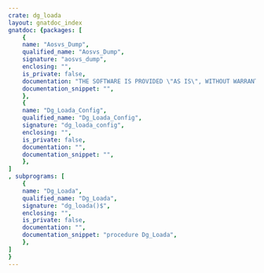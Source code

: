 ```yaml
---
crate: dg_loada
layout: gnatdoc_index
gnatdoc: {packages: [
    {
    name: "Aosvs_Dump",
    qualified_name: "Aosvs_Dump",
    signature: "aosvs_dump",
    enclosing: "",
    is_private: false,
    documentation: "THE SOFTWARE IS PROVIDED \"AS IS\", WITHOUT WARRANTY OF ANY KIND, EXPRESS OR IMPLIED, INCLUDING BUT NOT\nLIMITED TO THE WARRANTIES OF MERCHANTABILITY, FITNESS FOR A PARTICULAR PURPOSE AND NONINFRINGEMENT.\nIN NO EVENT SHALL THE AUTHORS OR COPYRIGHT HOLDERS BE LIABLE FOR ANY CLAIM, DAMAGES OR OTHER LIABILITY,\nWHETHER IN AN ACTION OF CONTRACT, TORT OR OTHERWISE, ARISING FROM, OUT OF OR IN CONNECTION WITH THE\nSOFTWARE OR THE USE OR OTHER DEALINGS IN THE SOFTWARE.",
    documentation_snippet: "",
    },
    {
    name: "Dg_Loada_Config",
    qualified_name: "Dg_Loada_Config",
    signature: "dg_loada_config",
    enclosing: "",
    is_private: false,
    documentation: "",
    documentation_snippet: "",
    },
]
, subprograms: [
    {
    name: "Dg_Loada",
    qualified_name: "Dg_Loada",
    signature: "dg_loada()$",
    enclosing: "",
    is_private: false,
    documentation: "",
    documentation_snippet: "procedure Dg_Loada",
    },
]
}
---
```

